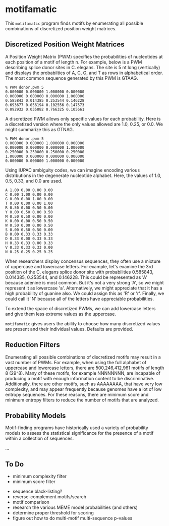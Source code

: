 motifamatic
===========

This `motifamatic` program finds motifs by enumerating all possible
combinations of discretized position weight matrices.

## Discretized Position Weight Matrices ##

A Position Weight Matrix (PWM) specifies the probabilities of nucleotides at
each position of a motif of length n. For example, below is a PWM describing
splice donor sites in C. elegans. The site is 5 nt long (vertically) and
displays the probabilties of A, C, G, and T as rows in alphabetical order. The
most common sequence generated by this PWM is GTAAG.

```
% PWM donor.pwm 5
0.000000 0.000000 1.000000 0.000000
0.000000 0.000000 0.000000 1.000000
0.585843 0.014385 0.253544 0.146228
0.693677 0.056194 0.102556 0.147573
0.092932 0.035082 0.766325 0.105661
```

A discretized PWM allows only specific values for each probability. Here is a
discretized version where the only values allowed are 1.0, 0.25, or 0.0. We
might summarize this as GTNAG.

```
% PWM donor.pwm 5
0.000000 0.000000 1.000000 0.000000
0.000000 0.000000 0.000000 1.000000
0.250000 0.250000 0.250000 0.250000
1.000000 0.000000 0.000000 0.000000
0.000000 0.000000 1.000000 0.000000
```

Using IUPAC ambiguity codes, we can imagine encoding various distributions in
the degenerate nucleotide alphabet. Here, the values of 1.0, 0.5, 0.33, and 0.0
are used.

```
A 1.00 0.00 0.00 0.00
C 0.00 1.00 0.00 0.00
G 0.00 0.00 1.00 0.00
T 0.00 0.00 0.00 1.00
R 0.50 0.00 0.50 0.00
Y 0.00 0.50 0.00 0.50
M 0.50 0.50 0.00 0.00
K 0.00 0.00 0.50 0.50
W 0.50 0.00 0.00 0.50
S 0.00 0.50 0.50 0.00
B 0.00 0.33 0.33 0.33
D 0.33 0.00 0.33 0.33
H 0.33 0.33 0.00 0.33
V 0.33 0.33 0.33 0.00
N 0.25 0.25 0.25 0.25
```

When researchers display concensus sequences, they often use a mixture of
uppercase and lowercase letters. For example, let's examine the 3rd position of
the C. elegans splice donor site with probabilities 0.585843, 0.014385,
0.253544, and 0.146228. This could be represented as 'A' because adenine is
most common. But it's not a very strong 'A', so we might represent it as
lowercase 'a'. Alternatively, we might appreciate that it has a high
probability of guanine also. We could assign this as 'R' or 'r'. Finally, we
could call it 'N' because all of the letters have appreciable probabilities.

To extend the space of discretized PWMs, we can add lowercase letters and give
them less extreme values as the uppercase.

`motifamatic` gives users the ability to choose how many discretized values are
present and their individual values. Defaults are provided.

## Reduction Filters ##

Enumerating all possible combinations of discretized motifs may result in a
vast number of PWMs. For example, when using the full alphabet of uppercase and
lowercase letters, there are 500,246,412,961 motifs of length 8 (29^8). Many of
these motifs, for example NNNNNNNN, are incapable of producing a motif with
enough information content to be discriminative. Additionally, there are other
motifs, such as AAAAAAAA, that have very low complexity, and may appear
frequently because genomes have a lot of low entropy sequences. For these
reasons, there are minimum score and minimum entropy filters to reduce the
number of motifs that are analyzed.

## Probability Models ##

Motif-finding programs have historically used a variety of probability models
to assess the statistical significance for the presence of a motif within a
collection of sequences.

...

## To Do ##

+ minimum complexity filter
+ minimum score filter
- sequence black-listing?
- reverse-complement motifs/search
- motif comparison
- research the various MEME model probabilities (and others)
- determine proper threshold for scoring
- figure out how to do multi-motif multi-sequence p-values
